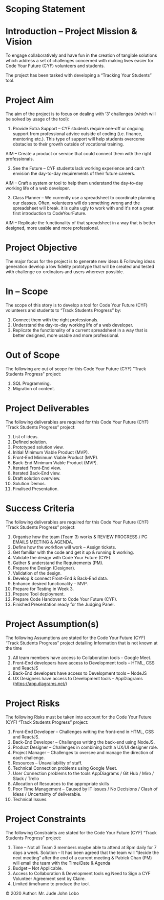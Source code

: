 # Scoping Statement

# Introduction – Project Mission & Vision

To engage collaboratively and have fun in the creation of tangible solutions which address a set of challenges concerned with making lives easier for Code Your Future (CYF) volunteers and students.

The project has been tasked with developing a “Tracking Your Students” tool.

# Project Aim

The aim of the project is to focus on dealing with ‘3’ challenges (which will be solved by usage of the tool):

1. Provide Extra Support – CYF students require one-off or ongoing support from professional advice outside of coding (i.e. finance, mentoring etc.). This type of support will help students overcome obstacles to their growth outside of vocational training.

AIM – Create a product or service that could connect them with the right professionals.

2. See the Future – CYF students lack working experience and can't envision the day-to-day requirements of their future careers.

AIM – Craft a system or tool to help them understand the day-to-day working life of a web developer.

3. Class Planner – We currently use a spreadsheet to coordinate planning our classes. Often, volunteers will do something wrong and the spreadsheet will break. it is quite ugly to work with and it's not a great first introduction to CodeYourFuture.

AIM – Replicate the functionality of that spreadsheet in a way that is better designed, more usable and more professional.

# Project Objective

The major focus for the project is to generate new ideas & Following ideas generation develop a low fidelity prototype that will be created and tested with challenge co-ordinators and users wherever possible.

# In – Scope

The scope of this story is to develop a tool for Code Your Future (CYF) volunteers and students to “Track Students Progress” by:

1. Connect them with the right professionals.
2. Understand the day-to-day working life of a web developer.
3. Replicate the functionality of a current spreadsheet in a way that is better designed, more usable and more professional.

# Out of Scope

The following are out of scope for this Code Your Future (CYF) “Track Students Progress” project:

1. SQL Programming.
2. Migration of content.

# Project Deliverables

The following deliverables are required for this Code Your Future (CYF) “Track Students Progress” project:

1. List of ideas.
2. Defined solution.
3. Prototyped solution view.
4. Initial Minimum Viable Product (MVP).
5. Front-End Minimum Viable Product (MVP).
6. Back-End Minimum Viable Product (MVP).
7. Iterated Front-End view.
8. Iterated Back-End view.
9. Draft solution overview.
10. Solution Demos.
11. Finalised Presentation.

# Success Criteria

The following deliverables are required for this Code Your Future (CYF) “Track Students Progress” project:

1. Organise how the team (Team 3) works & REVIEW PROGRESS / PC EMAILS MEETING & AGENDA.
2. Define how the workflow will work – Assign tickets.
3. Get familiar with the code and get it up & running & working.
4. Validate the design with Code Your Future (CYF).
5. Gather & understand the Requirements (PM).
6. Prepare the Design (Designer).
7. Validation of the design.
8. Develop & connect Front-End & Back-End data.
9. Enhance desired functionality – MVP.
10. Prepare for Testing in Week 3.
11. Prepare Tool deployment.
12. Prepare Code Handover to Code Your Future (CYF).
13. Finished Presentation ready for the Judging Panel.

# Project Assumption(s)

The following Assumptions are stated for the Code Your Future (CYF) “Track Students Progress” project detailing Information that is not known at the time

1. All team members have access to Collaboration tools – Google Meet.
2. Front-End developers have access to Development tools – HTML, CSS and ReactJS
3. Back-End developers have access to Development tools – NodeJS
4. UX Designers have access to Development tools – AppDiagrams (https://app.diagrams.net/)

# Project Risks

The following Risks must be taken into account for the Code Your Future (CYF) “Track Students Progress” project:

1. Front-End Developer – Challenges writing the front-end in HTML, CSS and ReactJS.
2. Back-End Developer – Challenges writing the back-end using NodeJS.
3. Product Designer – Challenges in combining both a UX/UI designer role.
4. Project Manager – Challenges to oversee and manage the direction of each challenge.
5. Resources – Unavailability of staff.
6. Technical Connection problems using Google Meet.
7. User Connection problems to the tools AppDiagrams / Git Hub / Miro / Slack / Trello
8. Allocation of Resources to the appropriate skills
9. Poor Time Management – Caused by IT issues / No Decisions / Clash of Ideas / Uncertainty of deliverable.
10. Technical Issues

# Project Constraints

The following Constraints are stated for the Code Your Future (CYF) “Track Students Progress” project:

1. Time – Not all Team 3 members maybe able to attend at 8pm daily for 7 days a week.
Solution – It has been agreed that the team will “decide the next meeting” after the end of a current meeting & Patrick Chan (PM) will email the team with the Time/Date & Agenda
2. Budget – Not Applicable.
3. Access to Collaboration & Development tools eg Need to Sign a CYF Volunteer Agreement sent by Claire.
4. Limited timeframe to produce the tool.

© 2020 Author: Mr. Jude John Lobo
